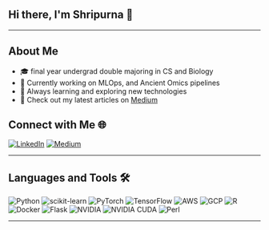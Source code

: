 ## Hi there, I'm Shripurna 👋

<!--![Profile Views](https://komarev.com/ghpvc/?username=tacocat0200) -->

---

## About Me

- 🎓 final year undergrad double majoring in CS and Biology 
- 💼 Currently working on MLOps, and Ancient Omics pipelines
- 🌱 Always learning and exploring new technologies
- 📝 Check out my latest articles on [Medium](https://medium.com/@f20200603)

## Connect with Me 🌐

[![LinkedIn](https://img.shields.io/badge/LinkedIn-Connect-blue)](https://www.linkedin.com/in/shripurna-gangopadhyay/)
[![Medium](https://img.shields.io/badge/Medium-Follow-green)](https://medium.com/@f20200603)


---

## Languages and Tools 🛠️

![Python](https://img.shields.io/badge/-Python-3776AB?logo=python&logoColor=white)
![scikit-learn](https://img.shields.io/badge/-scikit--learn-F7931E?logo=scikit-learn&logoColor=white)
![PyTorch](https://img.shields.io/badge/-PyTorch-EE4C2C?logo=pytorch&logoColor=white)
![TensorFlow](https://img.shields.io/badge/-TensorFlow-FF6F00?logo=tensorflow&logoColor=white)
![AWS](https://img.shields.io/badge/-AWS-232F3E?logo=amazon-aws&logoColor=white)
![GCP](https://img.shields.io/badge/-GCP-4285F4?logo=google-cloud&logoColor=white)
![R](https://img.shields.io/badge/-R-276DC3?logo=r&logoColor=white)
![Docker](https://img.shields.io/badge/-Docker-2496ED?logo=docker&logoColor=white)
![Flask](https://img.shields.io/badge/-Flask-000000?logo=flask&logoColor=white)
![NVIDIA](https://img.shields.io/badge/-NVIDIA-76B900?logo=nvidia&logoColor=white)
![NVIDIA CUDA](https://img.shields.io/badge/-NVIDIA%20CUDA-76B900?logo=nvidia&logoColor=white)
![Perl](https://img.shields.io/badge/-Perl-39457E?logo=perl&logoColor=white)


---

<!---## Certifications and Badges 🏅

- [Add emoji and link to your certifications or badges]

---

Feel free to explore my repositories and reach out to connect or collaborate!
